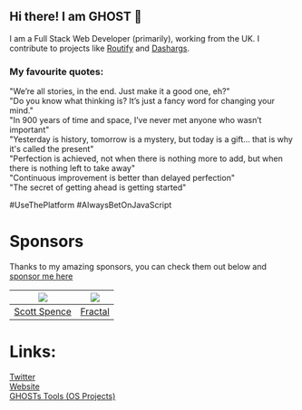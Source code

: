 ## Hi there! I am GHOST 👋
I am a Full Stack Web Developer (primarily), working from the UK. I contribute to projects like [Routify](https://github.com/roxiness/routify) and [Dashargs](https://github.com/ghoststools/dashargs).

### My favourite quotes:

"We’re all stories, in the end. Just make it a good one, eh?"<br />
"Do you know what thinking is? It’s just a fancy word for changing your mind."<br />
"In 900 years of time and space, I’ve never met anyone who wasn’t important"<br />
"Yesterday is history, tomorrow is a mystery, but today is a gift... that is why it's called the present"<br />
"Perfection is achieved, not when there is nothing more to add, but when there is nothing left to take away"<br />
"Continuous improvement is better than delayed perfection"<br />
"The secret of getting ahead is getting started"<br />

#UseThePlatform #AlwaysBetOnJavaScript

# Sponsors

Thanks to my amazing sponsors, you can check them out below and [sponsor me here](https://ghostdev.xyz/donate)

|![](https://user-images.githubusercontent.com/47755378/142604958-c8b70670-7650-485e-a131-5abc6ea55345.png)|![](https://user-images.githubusercontent.com/47755378/143571958-931c8c31-c710-4888-ae8d-8b8e4695ad9e.png)
|---|---|
|[Scott Spence](https://scottspence.com/)|[Fractal](https://github.com/fractalHQ)|

# Links:
[Twitter](https://twitter.com/onlyspaceghost)<br />
[Website](https://ghostdev.xyz)<br />
[GHOSTs Tools (OS Projects)](https://github.com/ghoststools)

